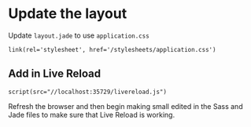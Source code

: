 # Update the layout

Update `layout.jade` to use `application.css`

```
link(rel='stylesheet', href='/stylesheets/application.css')
```

## Add in Live Reload

```
script(src="//localhost:35729/livereload.js")
```

Refresh the browser and then begin making small edited in the Sass and Jade files to make sure that Live Reload is working.
